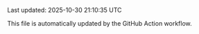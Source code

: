 Last updated: 2025-10-30 21:10:35 UTC

This file is automatically updated by the GitHub Action workflow.
